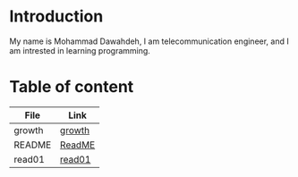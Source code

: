 # Introduction

My name is Mohammad Dawahdeh, I am telecommunication engineer, and I am  intrested in learning programming.


# Table  of content 
File             | Link
------------ |    -------------
growth   |[growth](https://dawahdeh.github.io/reading-notes/growth) 
README| [ReadME](https://dawahdeh.github.io/reading-notes/)
 read01| [read01](https://dawahdeh.github.io/reading-notes/read01)
